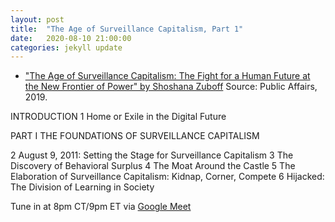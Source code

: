 ```yaml
---
layout: post
title:  "The Age of Surveillance Capitalism, Part 1"
date:   2020-08-10 21:00:00
categories: jekyll update
---
```


* ["The Age of Surveillance Capitalism: The Fight for a Human Future at the New Frontier of Power" by Shoshana Zuboff](https://www.publicaffairsbooks.com/titles/shoshana-zuboff/the-age-of-surveillance-capitalism/9781610395694/) Source: Public Affairs, 2019.

INTRODUCTION 
1 Home or Exile in the Digital Future 

PART I THE FOUNDATIONS OF SURVEILLANCE CAPITALISM 

2 August 9, 2011: Setting the Stage for Surveillance Capitalism 
3 The Discovery of Behavioral Surplus 
4 The Moat Around the Castle 
5 The Elaboration of Surveillance Capitalism: Kidnap, Corner, Compete 
6 Hijacked: The Division of Learning in Society

Tune in at 8pm CT/9pm ET via [Google Meet](https://calendar.google.com/event?action=TEMPLATE&tmeid=NjQ4dWYyOXE0YnU5ZjRlbWVpbnJ0dHN1Y3Mgd2lsbGlhbXMucmViZWNjYUBt&tmsrc=williams.rebecca%40gmail.com)
